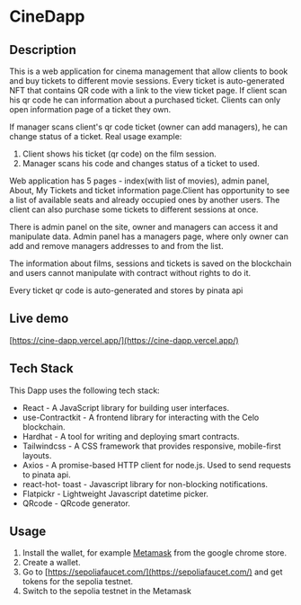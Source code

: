 # CineDapp

## Description
This is a web application for cinema management that allow clients to book and buy tickets to different movie sessions. Every ticket is auto-generated NFT that contains QR code with a link to the view ticket page. If client scan his qr code he can information about a purchased ticket. Clients can only open information page of a ticket they own.

If manager scans client's qr code ticket (owner can add managers), he can change status of a ticket. Real usage example:
1. Client shows his ticket (qr code) on the film session.
2. Manager scans his code and changes status of a ticket to used.

Web application has 5 pages - index(with list of movies), admin panel, About, My Tickets and ticket information page.Client has opportunity to see a list of available seats and already occupied ones by another users. The client can also purchase some tickets to different sessions at once.

There is admin panel on the site, owner and managers can access it and manipulate data. Admin panel has a managers page, where only owner can add and remove managers addresses to and from the list.

The information about films, sessions and tickets is saved on the blockchain and users cannot manipulate with contract without rights to do it.

Every ticket qr code is auto-generated and stores by pinata api

## Live demo

[https://cine-dapp.vercel.app/](https://cine-dapp.vercel.app/)

## Tech Stack
This Dapp uses the following tech stack:

- React - A JavaScript library for building user interfaces.
- use-Contractkit - A frontend library for interacting with the Celo blockchain.
-  Hardhat - A tool for writing and deploying smart contracts.
- Tailwindcss - A CSS framework that provides responsive, mobile-first layouts.
- Axios - A promise-based HTTP client for node.js. Used to send requests to pinata api.
- react-hot- toast - Javascript library for non-blocking notifications.
- Flatpickr - Lightweight Javascript datetime picker.
- QRcode - QRcode generator.

## Usage
1. Install the wallet, for example [Metamask](https://chrome.google.com/webstore/detail/metamask/nkbihfbeogaeaoehlefnkodbefgpgknn) from the google chrome store.
2. Create a wallet.
3. Go to [https://sepoliafaucet.com/](https://sepoliafaucet.com/) and get tokens for the sepolia testnet.
4. Switch to the sepolia testnet in the Metamask